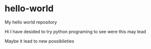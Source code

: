 # hello-world
My hello world repository 

Hi I have desided to try python programing to see were this may lead 

Maybe it lead to new possiblieties 
